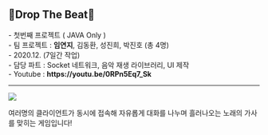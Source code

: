 <h2><b>🤸‍Drop The Beat🎇</b></h2>
- 첫번째 프로젝트 ( JAVA Only )<br>
- 팀 프로젝트 : <b>임연지</b>, 김동환, 성진희, 박진호 (총 4명)<br>
- 2020.12. (7일간 작업)<br>
- 담당 파트 : Socket 네트워크, 음악 재생 라이브러리, UI 제작<br>
- Youtube : <b>https://youtu.be/0RPn5Eq7_Sk</b>
<hr/>
  
<img src="https://postfiles.pstatic.net/MjAyMTAzMTNfMTM0/MDAxNjE1NjMyNTAwMjQx.ukt1bY_OvzT_9tGbW_Bs415ASD091op8bH02Ppvn-qkg.w7Psus111fh8whZ-gOgTk8JtDaSr2_tmlKqQeXTfLxog.PNG.misty901/%EC%BA%A1%EC%B2%98.PNG?type=w773">

여러명의 클라이언트가 동시에 접속해 자유롭게 대화를 나누며
흘러나오는 노래의 가사를 맞히는 게임입니다!
